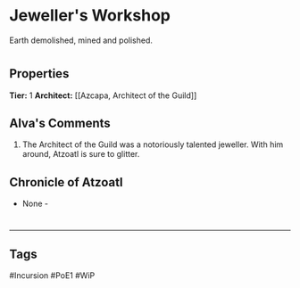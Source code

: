 # Jeweller's Workshop
Earth demolished, mined and polished.

#
## Properties
**Tier:** 1
**Architect:** [[Azcapa, Architect of the Guild]]
## Alva's Comments
1. The Architect of the Guild was a notoriously talented jeweller. With him around, Atzoatl is sure to glitter.
## Chronicle of Atzoatl
- None -

#
---
## Tags
#Incursion
#PoE1
#WiP
